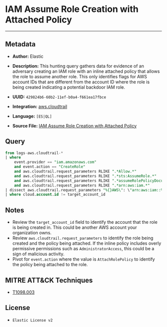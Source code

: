 # IAM Assume Role Creation with Attached Policy

---

## Metadata

- **Author:** Elastic
- **Description:** This hunting query gathers data for evidence of an adversary creating an IAM role with an inline attached policy that allows the role to assume another role. This only identifies flags for AWS account IDs that are different from the account ID where the role is being created indicating a potential backdoor IAM role.

- **UUID:** `429824b6-60b2-11ef-b0a4-f661ea17fbce`
- **Integration:** [aws.cloudtrail](https://docs.elastic.co/integrations/aws/cloudtrail)
- **Language:** `[ES|QL]`
- **Source File:** [IAM Assume Role Creation with Attached Policy](../queries/iam_assume_role_creation_with_attached_policy.toml)

## Query

```sql
from logs-aws.cloudtrail-*
| where
    event.provider == "iam.amazonaws.com"
    and event.action == "CreateRole"
    and aws.cloudtrail.request_parameters RLIKE ".*Allow.*"
    and aws.cloudtrail.request_parameters RLIKE ".*sts:AssumeRole.*"
    and aws.cloudtrail.request_parameters RLIKE ".*assumeRolePolicyDocument.*"
    and aws.cloudtrail.request_parameters RLIKE ".*arn:aws:iam.*"
| dissect aws.cloudtrail.request_parameters "%{}AWS\": \"arn:aws:iam::%{target_account_id}:"
| where cloud.account.id != target_account_id
```

## Notes

- Review the `target_account_id` field to identify the account that the role is being created in. This could be another AWS account your organization owns.
- Review `aws.cloudtrail.request_parameters` to identify the role being created and the policy being attached. If the inline policy includes overly permissive permissions such as `AdministratorAccess`, this could be a sign of malicious activity.
- Pivot for `event.action` where the value is `AttachRolePolicy` to identify the policy being attached to the role.

## MITRE ATT&CK Techniques

- [T1098.003](https://attack.mitre.org/techniques/T1098/003)

## License

- `Elastic License v2`
